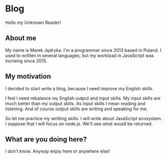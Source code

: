 # Blog

Hello my Unknown Reader!

## About me

My name is Marek Jędryka.
I'm a programmer since 2013 based in Poland.
I used to written in several languages, but my workload in JavaScript was incrising since 2015.

## My motivation

I decided to start write a blog, because I need improve my English skills.

I feel I need rebalance my English output and input skills.
My input skills are much better than my output skills.
As input skills I mean reading and listening.
And of course output skills are writing and speaking for me.

So let me practice my writting skills.
I will write about JavaScript ecosystem.
I suppose that I will focus on node.js.
We'll see what would be returned.

## What are you doing here?

I don't know.
Anyway enjoy here or anywhere else!
